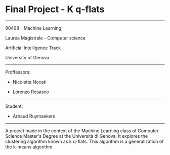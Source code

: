 # Final Project - K q-flats

---

90498 - Machine Learning

Laurea Magistrale - Computer science

Artificial Intelligence Track

University of Genova

---

Proffessors:

- Nicoletta Noceti

- Lorenzo Rosasco

---

Student:

- Arnaud Ruymaekers

---

A project made in the context of the Machine Learning class of Computer Science Master's Degree at the Università di Genova.
It explores the clustering algorithm known as k q-flats. This algorithm is a generalization of the k-means algorithm.